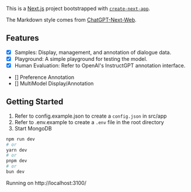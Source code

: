 This is a [Next.js](https://nextjs.org/) project bootstrapped with [`create-next-app`](https://github.com/vercel/next.js/tree/canary/packages/create-next-app).

The Markdown style comes from [ChatGPT-Next-Web](https://github.com/ChatGPTNextWeb/ChatGPT-Next-Web).

## Features
- [x] Samples: Display, management, and annotation of dialogue data.
- [x] Playground: A simple playground for testing the model.
- [x] Human Evaluation: Refer to OpenAI's InstructGPT annotation interface.
- [] Preference Annotation
- [] MultiModel Display/Annotation

## Getting Started

1. Refer to config.example.json to create a `config.json` in src/app
2. Refer to .env.example to create a `.env` file in the root directory
3. Start MongoDB

```bash
npm run dev
# or
yarn dev
# or
pnpm dev
# or
bun dev
```

Running on http://localhost:3100/

